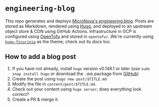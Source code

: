 # `engineering-blog`

This repo generates and deploys [MicroNova's engineering blog](https://blog.micro-nova.com). Posts are stored as Markdown, rendered using [Hugo](https://gohugo.io/), and deployed to an upstream object store & CDN using GitHub Actions. Infrastructure in GCP is configured using [OpenTofu](https://opentofu.org/) and stored in `opentofu/`. We're currently using [`hugo-ficurinia`](https://gitlab.com/gabmus/hugo-ficurinia) as the theme; check out its docs too.

## How to add a blog post

1. If you have not already, install `hugo` version v0.148.1 or later (use `sudo snap install hugo` or download the `.deb` package from [GitHub](https://github.com/gohugoio/hugo/releases))
1. Create the post using `hugo new post/$TITLE.md`
1. Modify the file in `content/post/$TITLE.md`.
1. Check out your content using `hugo server`; does everything look correct?
1. Create a PR & merge it.
